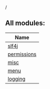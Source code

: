 /



## All modules:  
  
|  Name | 
|---|
| <a name=".ext/slf4j///PointingToDeclaration/"></a>[slf4j](slf4j/index.md)| <a name=".ext/slf4j///PointingToDeclaration/"></a>
| <a name=".ext/permissions///PointingToDeclaration/"></a>[permissions](permissions/index.md)| <a name=".ext/permissions///PointingToDeclaration/"></a>
| <a name=".ext/misc///PointingToDeclaration/"></a>[misc](misc/index.md)| <a name=".ext/misc///PointingToDeclaration/"></a>
| <a name=".ext/menu///PointingToDeclaration/"></a>[menu](menu/index.md)| <a name=".ext/menu///PointingToDeclaration/"></a>
| <a name=".ext/logging///PointingToDeclaration/"></a>[logging](logging/index.md)| <a name=".ext/logging///PointingToDeclaration/"></a>

